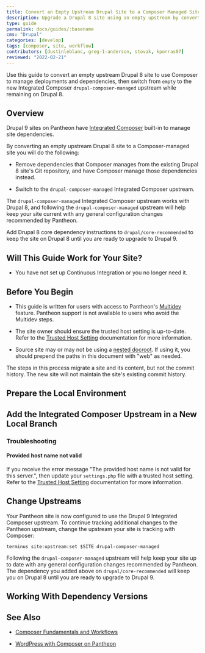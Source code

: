 ```yaml
---
title: Convert an Empty Upstream Drupal Site to a Composer Managed Site
description: Upgrade a Drupal 8 site using an empty upstream by converting it to a Composer-managed Drupal 8 site on the new Integrated Composer framework. 
type: guide
permalink: docs/guides/:basename
cms: "Drupal"
categories: [develop]
tags: [composer, site, workflow]
contributors: [dustinleblanc, greg-1-anderson, stovak, kporras07]
reviewed: "2022-02-21"
---
```


Use this guide to convert an empty upstream Drupal 8 site to use Composer to manage deployments and dependencies, then switch from `empty` to the new Integrated Composer `drupal-composer-managed` upstream while remaining on Drupal 8.

## Overview

Drupal 9 sites on Pantheon have [Integrated Composer](/guides/integrated-composer) built-in to manage site dependencies.

By converting an empty upstream Drupal 8 site to a Composer-managed site you will do the following:

* Remove dependencies that Composer manages from the existing Drupal 8 site's Git repository, and have Composer manage those dependencies instead.

* Switch to the `drupal-composer-managed` Integrated Composer upstream.

The `drupal-composer-managed` Integrated Composer upstream works with Drupal 8, and following the `drupal-composer-managed` upstream will help keep your site current with any general configuration changes recommended by Pantheon.

Add Drupal 8 core dependency instructions to `drupal/core-recommended` to keep the site on Drupal 8 until you are ready to upgrade to Drupal 9.

## Will This Guide Work for Your Site?

<Partial file="drupal-9/upgrade-site-requirements-from-empty.md" />

- You have not set up Continuous Integration or you no longer need it.

## Before You Begin

- This guide is written for users with access to Pantheon's [Multidev](/multidev) feature. Pantheon support is not available to users who avoid the Multidev steps.

- The site owner should ensure the trusted host setting is up-to-date. Refer to the [Trusted Host Setting](/settings-php#trusted-host-setting) documentation for more information.

- Source site may or may not be using a [nested docroot](https://pantheon.io/docs/nested-docroot). If using it, you should prepend the paths in this document with "web" as needed.

<Alert title="Note" type="info">

  The steps in this process migrate a site and its content, but not the commit history. The new site will not maintain the site's existing commit history.

</Alert>

## Prepare the Local Environment

<Partial file="drupal-9/prepare-local-environment-no-clone.md" />

## Add the Integrated Composer Upstream in a New Local Branch

<Partial file="drupal-8-convert-to-composer-from-empty.md" />

### Troubleshooting

#### Provided host name not valid

If you receive the error message "The provided host name is not valid for this server.", then update your `settings.php` file with a trusted host setting. Refer to the [Trusted Host Setting](/settings-php#trusted-host-setting) documentation for more information.

## Change Upstreams

Your Pantheon site is now configured to use the Drupal 9 Integrated Composer upstream. To continue tracking additional changes to the Pantheon upstream, change the upstream your site is tracking with Composer:

```bash{promptUser:user}
terminus site:upstream:set $SITE drupal-composer-managed
```

Following the `drupal-composer-managed` upstream will help keep your site up to date with any general configuration changes recommended by Pantheon. The dependency you added above on `drupal/core-recommended` will keep you on Drupal 8 until you are ready to upgrade to Drupal 9.

## Working With Dependency Versions

<Partial file="composer-updating.md" />

## See Also

- [Composer Fundamentals and Workflows](/guides/composer)

- [WordPress with Composer on Pantheon](/guides/wordpress-composer)
